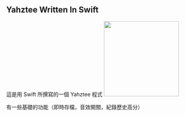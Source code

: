 ## Yahztee Written In Swift

這是用 Swift 所撰寫的一個 Yahztee 程式
<img src="https://github.com/user-attachments/assets/1d5ee446-a6ba-4b77-b5e3-16f0536c15cd" height="200">

有一些基礎的功能（即時存檔，音效開關，紀錄歷史高分）


